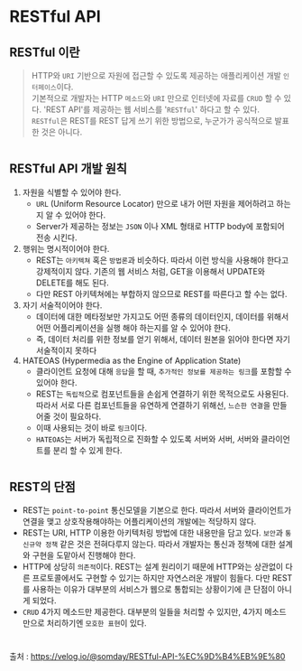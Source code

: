 # RESTful API

## RESTful 이란
> HTTP와 `URI` 기반으로 자원에 접근할 수 있도록 제공하는 애플리케이션 개발 `인터페이스`이다.  
기본적으로 개발자는 HTTP `메소드`와 `URI` 만으로 인터넷에 자료를 `CRUD` 할 수 있다.
'REST API'를 제공하는 웹 서비스를 '`RESTful`' 하다고 할 수 있다.  
`RESTful`은 REST를 REST 답게 쓰기 위한 방법으로, 누군가가 공식적으로 발표한 것은 아니다.  
#
## RESTful API 개발 원칙
1. 자원을 식별할 수 있어야 한다.
    - `URL` (Uniform Resource Locator) 만으로 내가 어떤 자원을 제어하려고 하는지 알 수 있어야 한다.
    - Server가 제공하는 정보는 `JSON` 이나 XML 형태로 HTTP body에 포함되어 전송 시킨다.
1. 행위는 명시적이어야 한다.
    - REST는 `아키텍쳐` 혹은 `방법론`과 비슷하다. 따라서 이런 방식을 사용해야 한다고 강제적이지 않다. 기존의 웹 서비스 처럼, GET을 이용해서 UPDATE와 DELETE를 해도 된다.
    - 다만 REST 아키텍쳐에는 부합하지 않으므로 REST를 따른다고 할 수는 없다.
1. 자기 서술적이어야 한다.
    - 데이터에 대한 메타정보만 가지고도 어떤 종류의 데이터인지, 데이터를 위해서 어떤 어플리케이션을 실행 해야 하는지를 알 수 있어야 한다.
    - 즉, 데이터 처리를 위한 정보를 얻기 위해서, 데이터 원본을 읽어야 한다면 자기 서술적이지 못하다
1. HATEOAS (Hypermedia as the Engine of Application State)
    - 클라이언트 요청에 대해 `응답`을 할 때, `추가적인 정보를 제공하는 링크`를 포함할 수 있어야 한다.
    - REST는 `독립적`으로 컴포넌트들을 손쉽게 연결하기 위한 목적으로도 사용된다. 따라서 서로 다른 컴포넌트들을 유연하게 연결하기 위해선, `느슨한 연결`을 만들어줄 것이 필요하다.
    - 이때 사용되는 것이 바로 `링크`이다.
    - `HATEOAS`는 서버가 독립적으로 진화할 수 있도록 서버와 서버, 서버와 클라이언트를 분리 할 수 있게 한다.
#
## REST의 단점
- REST는 `point-to-point` 통신모델을 기본으로 한다. 따라서 서버와 클라이언트가 연결을 맺고 상호작용해야하는 어플리케이션의 개발에는 적당하지 않다.
- REST는 URI, HTTP 이용한 아키텍처링 방법에 대한 내용만을 담고 있다. `보안`과 `통신규약 정책` 같은 것은 전혀다루지 않는다. 따라서 개발자는 통신과 정책에 대한 설계와 구현을 도맡아서 진행해야 한다.
- HTTP에 상당히 `의존적`이다. REST는 설계 원리이기 때문에 HTTP와는 상관없이 다른 프로토콜에서도 구현할 수 있기는 하지만 자연스러운 개발이 힘들다. 다만 REST를 사용하는 이유가 대부분의 서비스가 웹으로 통합되는 상황이기에 큰 단점이 아니게 되었다.
- `CRUD` 4가지 메소드만 제공한다. 대부분의 일들을 처리할 수 있지만, 4가지 메소드 만으로 처리하기엔 `모호한 표현`이 있다.

#
출처 : https://velog.io/@somday/RESTful-API-%EC%9D%B4%EB%9E%80